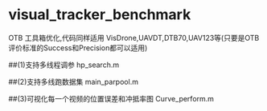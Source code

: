 # visual_tracker_benchmark
OTB 工具箱优化,代码同样适用 VisDrone,UAVDT,DTB70,UAV123等(只要是OTB评价标准的Success和Precision都可以适用)

##(1)支持多线程调参
hp_search.m

##(2)支持多线跑数据集
main_parpool.m

##(3)可视化每一个视频的位置误差和冲抵率图
Curve_perform.m
